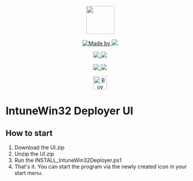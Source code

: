 <p align="center">
    <a href="https://scloud.work" alt="Florian Salzmann | scloud"></a>
            <img src="https://scloud.work/wp-content/uploads/IntuneWin32Deployer-Icon.png" width="75" height="75" /></a>
</p>
<p align="center">
    <a href="https://www.linkedin.com/in/fsalzmann/">
        <img alt="Made by" src="https://img.shields.io/static/v1?label=made%20by&message=Florian%20Salzmann&color=04D361">
    </a>
    <a href="https://x.com/FlorianSLZ" alt="X / Twitter">
    	<img src="https://img.shields.io/twitter/follow/FlorianSLZ.svg?style=social"/>
    </a>
</p>
<p align="center">
    <a href="https://www.powershellgallery.com/packages/IntuneWin32Deployer/" alt="PowerShell Gallery Version">
        <img src="https://img.shields.io/powershellgallery/v/IntuneWin32Deployer.svg" />
    </a>
    <a href="https://www.powershellgallery.com/packages/IntuneWin32Deployer/" alt="PS Gallery Downloads">
        <img src="https://img.shields.io/powershellgallery/dt/IntuneWin32Deployer.svg" />
    </a>
</p>
<p align="center">
    <a href="https://raw.githubusercontent.com/FlorianSLZ/IntuneWin32Deployer/master/LICENSE" alt="GitHub License">
        <img src="https://img.shields.io/github/license/FlorianSLZ/IntuneWin32Deployer.svg" />
    </a>
    <a href="https://github.com/FlorianSLZ/IntuneWin32Deployer/graphs/contributors" alt="GitHub Contributors">
        <img src="https://img.shields.io/github/contributors/FlorianSLZ/IntuneWin32Deployer.svg"/>
    </a>
</p>

<p align="center">
    <a href='https://buymeacoffee.com/scloud' target='_blank'><img height='36' style='border:0px;height:36px;' src='https://cdn.ko-fi.com/cdn/kofi1.png?v=3' border='0' alt='Buy Me a Glass of wine' /></a>
</p>


# IntuneWin32 Deployer UI

## How to start
1. Download the UI.zip
2. Unzip the UI.zip
3. Run the INSTALL_IntuneWin32Deployer.ps1
4. That's it. You can start the program via the newly created icon in your start menu. 
